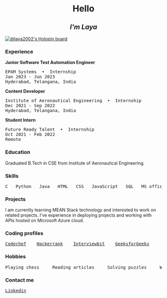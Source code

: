 <p>
<h1 align="center">Hello</h1>
<h2 align="center"><em>I'm Laya</em></h2>
</p> 

[![@laya2002's Holopin board](https://holopin.me/laya2002)](https://holopin.io/@laya2002) 

<h3>Experience</h3>
<b>Junior Software Test Automation Engineer</b>
<pre>
EPAM Systems  •  Internship
Jan 2023 - Jun 2023
Hyderabad, Telangana, India
</pre>
<b>Content Developer</b>
<pre>
Institute of Aeronautical Engineering  •  Internship
Dec 2021 - Sep 2022
Hyderabad, Telangana, India
</pre>
<b>Student Intern</b>
<pre>
Future Ready Talent  •  Internship
Oct 2021 - Feb 2022
Remote
</pre>
<h3>Education</h3>
<p>
Graduated B.Tech in CSE from Institute of Aeronautical Engineering. 
</p>
<h3>Skills</h3>
<pre>C   Python   Java   HTML   CSS   JavaScript   SQL   MS office   OOP   DS   Algo   Problem solving   Microsoft Azure</pre>
<h3>Projects</h3>
<p>
I am currently learning MEAN Stack technology and interested to work on related projects. I've experience in deploying projects and working with APIs hosted on Microsoft Azure cloud.</p>
<h3>Coding profiles</h3>
<pre>
<a href="https://www.codechef.com/users/laya_2002" target="_blank">Codechef</a>    <a href="https://www.hackerrank.com/laya2002" target="_blank">Hackerrank</a>    <a href="https://www.interviewbit.com/profile/laya_2002" target="_blank">Interviewbit</a>    <a href="https://auth.geeksforgeeks.org/user/madavaramlaya/profile" target="_blank">GeeksforGeeks</a>
</pre>
<h3>Hobbies</h3>
<pre>
Playing chess     Reading articles     Solving puzzles     Watching movies
</pre>
<h3>Contact me</h3>
<pre>
<a href="https://www.linkedin.com/in/laya-2002" target="_blank">Linkedin</a>
</pre>
